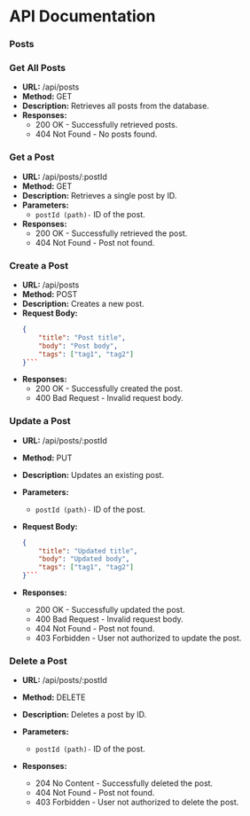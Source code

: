# API Documentation

### Posts

### Get All Posts

- **URL:** /api/posts
- **Method:** GET
- **Description:** Retrieves all posts from the database.
- **Responses:**
    - 200 OK - Successfully retrieved posts.
    - 404 Not Found - No posts found.

### Get a Post

- **URL:** /api/posts/:postId
- **Method:** GET
- **Description:** Retrieves a single post by ID.
- **Parameters:**
    - `postId (path)-` ID of the post.
- **Responses:**
    - 200 OK - Successfully retrieved the post.
    - 404 Not Found - Post not found.

### Create a Post

- **URL:** /api/posts
- **Method:** POST
- **Description:** Creates a new post.
- **Request Body:**
    ```json
    {
        "title": "Post title",
        "body": "Post body",
        "tags": ["tag1", "tag2"]
    }```

- **Responses:**
    - 200 OK - Successfully created the post.
    - 400 Bad Request - Invalid request body.

### Update a Post

- **URL:** /api/posts/:postId
- **Method:** PUT
- **Description:** Updates an existing post.
- **Parameters:**
    - `postId (path)-` ID of the post.

- **Request Body:**
    ```json
    {
        "title": "Updated title",
        "body": "Updated body",
        "tags": ["tag1", "tag2"]
    }```

- **Responses:**
    - 200 OK - Successfully updated the post.
    - 400 Bad Request - Invalid request body.
    - 404 Not Found - Post not found.
    - 403 Forbidden - User not authorized to update the post.

### Delete a Post

- **URL:** /api/posts/:postId
- **Method:** DELETE
- **Description:** Deletes a post by ID.
- **Parameters:**
    - `postId (path)-` ID of the post.

- **Responses:**
    - 204 No Content - Successfully deleted the post.
    - 404 Not Found - Post not found.
    - 403 Forbidden - User not authorized to delete the post.
